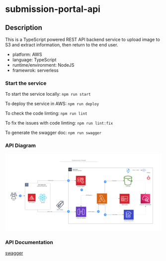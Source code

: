 # submission-portal-api

## Description

This is a TypeScript powered REST API backend service to upload image to S3 and extract information, then return to the end user.

- platform: AWS
- language: TypeScript
- runtime/environment: NodeJS
- framewrok: serverless

### Start the service

To start the service locally:
`npm run start`

To deploy the service in AWS:
`npm run deploy`

To check the code limting:
`npm run lint`

To fix the issues with code limting:
`npm run lint:fix`

To generate the swagger doc:
`npm run swagger`

### API Diagram

<img src="/src/resources/api-diagram.png" alt="API Diagram"/>

### API Documentation

[swagger](https://github.com/mdrijwan/submission-portal-api/blob/main/submission-portal-api-dev-swagger-postman.yaml)
